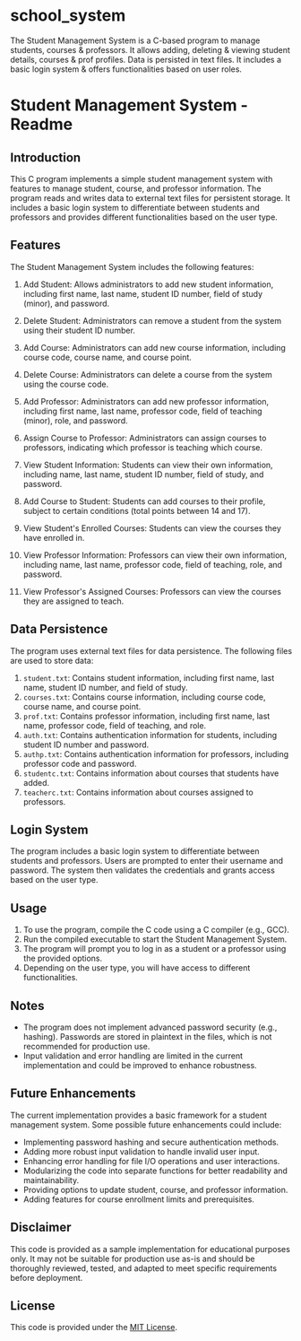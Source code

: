 # school_system
 The Student Management System is a C-based program to manage students, courses &amp; professors. It allows adding, deleting &amp; viewing student details, courses &amp; prof profiles. Data is persisted in text files. It includes a basic login system &amp; offers functionalities based on user roles.
# Student Management System - Readme

## Introduction
This C program implements a simple student management system with features to manage student, course, and professor information. The program reads and writes data to external text files for persistent storage. It includes a basic login system to differentiate between students and professors and provides different functionalities based on the user type.

## Features
The Student Management System includes the following features:

1. Add Student: Allows administrators to add new student information, including first name, last name, student ID number, field of study (minor), and password.

2. Delete Student: Administrators can remove a student from the system using their student ID number.

3. Add Course: Administrators can add new course information, including course code, course name, and course point.

4. Delete Course: Administrators can delete a course from the system using the course code.

5. Add Professor: Administrators can add new professor information, including first name, last name, professor code, field of teaching (minor), role, and password.

6. Assign Course to Professor: Administrators can assign courses to professors, indicating which professor is teaching which course.

7. View Student Information: Students can view their own information, including name, last name, student ID number, field of study, and password.

8. Add Course to Student: Students can add courses to their profile, subject to certain conditions (total points between 14 and 17).

9. View Student's Enrolled Courses: Students can view the courses they have enrolled in.

10. View Professor Information: Professors can view their own information, including name, last name, professor code, field of teaching, role, and password.

11. View Professor's Assigned Courses: Professors can view the courses they are assigned to teach.

## Data Persistence
The program uses external text files for data persistence. The following files are used to store data:

1. `student.txt`: Contains student information, including first name, last name, student ID number, and field of study.
2. `courses.txt`: Contains course information, including course code, course name, and course point.
3. `prof.txt`: Contains professor information, including first name, last name, professor code, field of teaching, and role.
4. `auth.txt`: Contains authentication information for students, including student ID number and password.
5. `authp.txt`: Contains authentication information for professors, including professor code and password.
6. `studentc.txt`: Contains information about courses that students have added.
7. `teacherc.txt`: Contains information about courses assigned to professors.

## Login System
The program includes a basic login system to differentiate between students and professors. Users are prompted to enter their username and password. The system then validates the credentials and grants access based on the user type.

## Usage
1. To use the program, compile the C code using a C compiler (e.g., GCC).
2. Run the compiled executable to start the Student Management System.
3. The program will prompt you to log in as a student or a professor using the provided options.
4. Depending on the user type, you will have access to different functionalities.

## Notes
- The program does not implement advanced password security (e.g., hashing). Passwords are stored in plaintext in the files, which is not recommended for production use.
- Input validation and error handling are limited in the current implementation and could be improved to enhance robustness.

## Future Enhancements
The current implementation provides a basic framework for a student management system. Some possible future enhancements could include:

- Implementing password hashing and secure authentication methods.
- Adding more robust input validation to handle invalid user input.
- Enhancing error handling for file I/O operations and user interactions.
- Modularizing the code into separate functions for better readability and maintainability.
- Providing options to update student, course, and professor information.
- Adding features for course enrollment limits and prerequisites.

## Disclaimer
This code is provided as a sample implementation for educational purposes only. It may not be suitable for production use as-is and should be thoroughly reviewed, tested, and adapted to meet specific requirements before deployment.

## License
This code is provided under the [MIT License](LICENSE).

